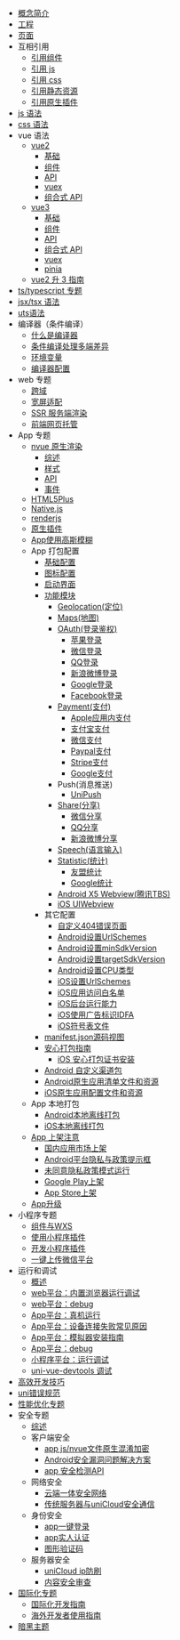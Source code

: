 * [概念简介](/tutorial/)
* [工程](/tutorial/project.md)
* [页面](/tutorial/page.md)
* 互相引用
  * [引用组件](/tutorial/page-component.md)
  * [引用 js](/tutorial/page-script.md)
  * [引用 css](/tutorial/page-style.md)
  * [引用静态资源](/tutorial/page-static-assets.md)
  * [引用原生插件](/plugin/native-plugin.md)
* [js 语法](/tutorial/syntax-js.md)
* [css 语法](/tutorial/syntax-css.md)
* vue 语法
  * [vue2](/tutorial/vue-basics.md)
    * [基础](/tutorial/vue-basics.md)
    * [组件](/tutorial/vue-components.md)
    * [API](/tutorial/vue-api.md)
    * [vuex](/tutorial/vue-vuex.md)
    * [组合式 API](/tutorial/vue-composition-api.md)
  * [vue3](/tutorial/vue3-basics.md)
    * [基础](/tutorial/vue3-basics.md)
    * [组件](/tutorial/vue3-components.md)
    * [API](/tutorial/vue3-api.md)
    * [组合式 API](/tutorial/vue3-composition-api.md)
    * [vuex](/tutorial/vue3-vuex.md)
    * [pinia](/tutorial/vue3-pinia.md)
  * [vue2 升 3 指南](/tutorial/migration-to-vue3.md)
* [ts/typescript 专题](/tutorial/typescript-subject.md)
* [jsx/tsx 语法](/tutorial/syntax-jsx.md)
* [uts语法](syntax-uts.md)
* 编译器（条件编译）
  * [什么是编译器](/tutorial/compiler.md)
  * [条件编译处理多端差异](/tutorial/platform.md)
  * [环境变量](/tutorial/env.md)
  * [编译器配置](/tutorial/compiler-config.md)
* web 专题
  * [跨域](/tutorial/CORS.md)
  * [宽屏适配](/tutorial/adapt.md)
  * [SSR 服务端渲染](/tutorial/ssr.md)
  * [前端网页托管](/uniCloud/hosting.md)
* App 专题
  * [nvue 原生渲染](/tutorial/nvue-outline.md)
    * [综述](/tutorial/nvue-outline.md)
    * [样式](/tutorial/nvue-css.md)
    * [API](/tutorial/nvue-api.md)
    * [事件](/tutorial/nvue-event.md)
  * [HTML5Plus](/tutorial/use-html5plus.md)
  * [Native.js](/tutorial/native-js.md)
  * [renderjs](/tutorial/renderjs.md)
  * [原生插件](https://nativesupport.dcloud.net.cn/NativePlugin/README)
  * [App使用高斯模糊](/tutorial/app-blureffect.md)
  * App 打包配置
    * [基础配置](/tutorial/app-base.md)
    * [图标配置](/tutorial/app-icons.md)
    * [启动界面](/tutorial/app-splashscreen.md)
    * [功能模块](/tutorial/app-modules.md)
      * [Geolocation(定位)](/tutorial/app-geolocation.md)
      * [Maps(地图)](/tutorial/app-maps.md)
      * [OAuth(登录鉴权)](/tutorial/app-oauth.md)
        * [苹果登录](/tutorial/app-oauth-apple.md)
        * [微信登录](/tutorial/app-oauth-weixin.md)
        * [QQ登录](/tutorial/app-oauth-qq.md)
        * [新浪微博登录](/tutorial/app-oauth-weibo.md)
        * [Google登录](/tutorial/app-oauth-google.md)
        * [Facebook登录](/tutorial/app-oauth-facebook.md)
      * [Payment(支付)](/tutorial/app-payment.md)
        * [Apple应用内支付](/tutorial/app-payment-aip.md)
        * [支付宝支付](/tutorial/app-payment-alipay.md)
        * [微信支付](/tutorial/app-payment-weixin.md)
        * [Paypal支付](/tutorial/app-payment-paypal.md)
        * [Stripe支付](/tutorial/app-payment-stripe.md)
        * [Google支付](/tutorial/app-payment-google.md)
      * Push(消息推送)
        * [UniPush](/tutorial/app-push-unipush.md)
      * [Share(分享)](/tutorial/app-share.md)
        * [微信分享](/tutorial/app-share-weixin.md)
        * [QQ分享](/tutorial/app-share-qq.md)
        * [新浪微博分享](/tutorial/app-share-weibo.md)
      * [Speech(语言输入)](/tutorial/app-speech.md)
      * [Statistic(统计)](/tutorial/app-statistic.md)
        * [友盟统计](/tutorial/app-statistic-umeng.md)
        * [Google统计](/tutorial/app-statistic-google.md)
      * [Android X5 Webview(腾讯TBS)](/tutorial/app-android-x5.md)
      * [iOS UIWebview](/tutorial/app-ios-uiwebview.md)
    * 其它配置
      * [自定义404错误页面](/tutorial/app-webview-error.md)
      * [Android设置UrlSchemes](/tutorial/app-android-schemes.md)
      * [Android设置minSdkVersion](/tutorial/app-android-minsdkversion.md)
      * [Android设置targetSdkVersion](/tutorial/app-android-targetsdkversion.md)
      * [Android设置CPU类型](/tutorial/app-android-abifilters.md)
      * [iOS设置UrlSchemes](/tutorial/app-ios-schemes.md)
      * [iOS应用访问白名单](/tutorial/app-ios-schemewhitelist.md)
      * [iOS后台运行能力](/tutorial/app-ios-uibackgroundmodes.md)
      * [iOS使用广告标识IDFA](/tutorial/app-ios-idfa.md)
      * [iOS符号表文件](/tutorial/app-ios-dsym.md)
    * [manifest.json源码视图](/collocation/manifest-app.md)
    * [安心打包指南](tutorial/build/SafePack.md)
      * [iOS 安心打包证书安装](tutorial/build/iosSafePack.md)
    * [Android 自定义渠道包](tutorial/build/AndroidChannel.md)
    * [Android原生应用清单文件和资源](/tutorial/app-nativeresource-android.md)
	* [iOS原生应用配置文件和资源](/tutorial/app-nativeresource-ios.md)
  * App 本地打包
    * [Android本地离线打包](https://nativesupport.dcloud.net.cn/AppDocs/usesdk/android)
    * [iOS本地离线打包](https://nativesupport.dcloud.net.cn/AppDocs/usesdk/ios)
  * [App 上架注意](/tutorial/store.md)
    * [国内应用市场上架](/tutorial/android-store.md)
    * [Android平台隐私与政策提示框](/tutorial/app-privacy-android.md)
    * [未同意隐私政策模式运行](/tutorial/app-disagreemode.md)
    * [Google Play上架](/tutorial/android-gp.md)
    * [App Store上架](/tutorial/ios-app-store.md)
  * [App升级](/uniCloud/upgrade-center.md)
* 小程序专题
  * [组件与WXS](/tutorial/miniprogram-subject.md)
  * [使用小程序插件](/tutorial/mp-weixin-plugin.md)
  * [开发小程序插件](/tutorial/mp-weixin-plugin-dev.md)
  * [一键上传微信平台](/tutorial/build/publish-mp-weixin-cli.md)
* 运行和调试
  * [概述](run-and-debug.md)
  * [web平台：内置浏览器运行调试](tutorial/debug/debug-web-via-hx.md)
  * [web平台：debug](tutorial/debug/debug-web-via-chrome.md)
  * [App平台：真机运行](run/run-app.md)
  * [App平台：设备连接失败常见原因](run/run-app-faq.md)
  * [App平台：模拟器安装指南](tutorial/run/installSimulator.md)
  * [App平台：debug](tutorial/debug/debug-app.md)
  * [小程序平台：运行调试](tutorial/debug/debug-mp.md)
  * [uni-vue-devtools 调试](tutorial/debug/uni-vue-devtools.md)
* [高效开发技巧](/tutorial/snippet.md)
* [uni错误规范](/tutorial/err-spec.md)
* [性能优化专题](/tutorial/performance.md)
* 安全专题
  * [综述](/tutorial/safe.md)
  * 客户端安全
    * [app js/nvue文件原生混淆加密](/tutorial/app-sec-confusion.md)
	* [Android安全漏洞问题解决方案](/tutorial/app-sec-android.md)
    * [app 安全检测API](/tutorial/app-sec-api.md)
  * 网络安全
    * [云端一体安全网络](/uniCloud/secure-network.md)
    * [传统服务器与uniCloud安全通信](/uniCloud/uni-cloud-s2s.md)
  * 身份安全
    * [app一键登录](/univerify.html)
    * [app实人认证](/uniCloud/frv/intro.html)
    * [图形验证码](/uniCloud/uni-captcha.html)
  * 服务器安全
    * [uniCloud ip防刷](/uniCloud/ip-filter.html)
    * [内容安全审查](https://ext.dcloud.net.cn/plugin?id=5460)
* [国际化专题](/tutorial/i18n.md)
	* [国际化开发指南](/tutorial/i18n.md)
	* [海外开发者使用指南](/tutorial/internationalization.md)
* [暗黑主题](/tutorial/darkmode.md)
